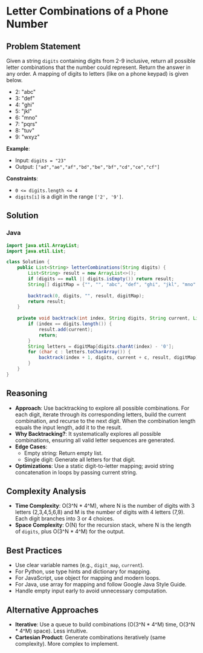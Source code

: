 # Letter Combinations of a Phone Number

## Problem Statement
Given a string `digits` containing digits from 2-9 inclusive, return all possible letter combinations that the number could represent. Return the answer in any order. A mapping of digits to letters (like on a phone keypad) is given below.

- 2: "abc"
- 3: "def"
- 4: "ghi"
- 5: "jkl"
- 6: "mno"
- 7: "pqrs"
- 8: "tuv"
- 9: "wxyz"

**Example**:
- Input: `digits = "23"`
- Output: `["ad","ae","af","bd","be","bf","cd","ce","cf"]`

**Constraints**:
- `0 <= digits.length <= 4`
- `digits[i]` is a digit in the range `['2', '9']`.

## Solution

### Java
```java
import java.util.ArrayList;
import java.util.List;

class Solution {
    public List<String> letterCombinations(String digits) {
        List<String> result = new ArrayList<>();
        if (digits == null || digits.isEmpty()) return result;
        String[] digitMap = {"", "", "abc", "def", "ghi", "jkl", "mno", "pqrs", "tuv", "wxyz"};
        
        backtrack(0, digits, "", result, digitMap);
        return result;
    }
    
    private void backtrack(int index, String digits, String current, List<String> result, String[] digitMap) {
        if (index == digits.length()) {
            result.add(current);
            return;
        }
        String letters = digitMap[digits.charAt(index) - '0'];
        for (char c : letters.toCharArray()) {
            backtrack(index + 1, digits, current + c, result, digitMap);
        }
    }
}
```

## Reasoning
- **Approach**: Use backtracking to explore all possible combinations. For each digit, iterate through its corresponding letters, build the current combination, and recurse to the next digit. When the combination length equals the input length, add it to the result.
- **Why Backtracking?**: It systematically explores all possible combinations, ensuring all valid letter sequences are generated.
- **Edge Cases**:
  - Empty string: Return empty list.
  - Single digit: Generate all letters for that digit.
- **Optimizations**: Use a static digit-to-letter mapping; avoid string concatenation in loops by passing current string.

## Complexity Analysis
- **Time Complexity**: O(3^N * 4^M), where N is the number of digits with 3 letters (2,3,4,5,6,8) and M is the number of digits with 4 letters (7,9). Each digit branches into 3 or 4 choices.
- **Space Complexity**: O(N) for the recursion stack, where N is the length of `digits`, plus O(3^N * 4^M) for the output.

## Best Practices
- Use clear variable names (e.g., `digit_map`, `current`).
- For Python, use type hints and dictionary for mapping.
- For JavaScript, use object for mapping and modern loops.
- For Java, use array for mapping and follow Google Java Style Guide.
- Handle empty input early to avoid unnecessary computation.

## Alternative Approaches
- **Iterative**: Use a queue to build combinations (O(3^N * 4^M) time, O(3^N * 4^M) space). Less intuitive.
- **Cartesian Product**: Generate combinations iteratively (same complexity). More complex to implement.